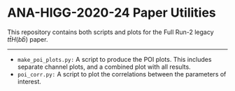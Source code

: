 # ANA-HIGG-2020-24 Paper Utilities

This repository contains both scripts and plots for the Full Run-2 legacy $t\bar{t}H(b\bar{b})$ paper.

--------

- `make_poi_plots.py:` A script to produce the POI plots. This includes separate channel plots, and a combined plot with all results.
- `poi_corr.py:` A script to plot the correlations between the parameters of interest.